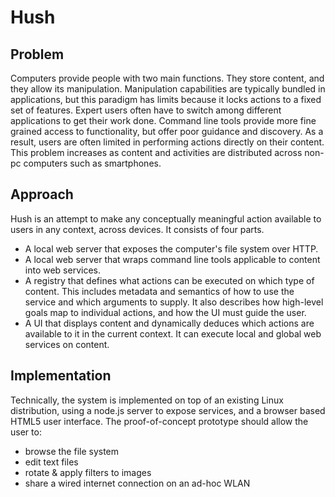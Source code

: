 # Hush


## Problem

Computers provide people with two main functions. They store content, and they allow its manipulation. Manipulation capabilities are typically bundled in applications, but this paradigm has limits because it locks actions to a fixed set of features. Expert users often have to switch among different applications to get their work done. Command line tools provide more fine grained access to functionality, but offer poor guidance and discovery. As a result, users are often limited in performing actions directly on their content. This problem increases as content and activities are distributed across non-pc computers such as smartphones.

## Approach

Hush is an attempt to make any conceptually meaningful action available to users in any context, across devices. It consists of four parts.

* A local web server that exposes the computer's file system over HTTP.
* A local web server that wraps command line tools applicable to content into web services.
* A registry that defines what actions can be executed on which type of content. This includes metadata and semantics of how to use the service and which arguments to supply. It also describes how high-level goals map to individual actions, and how the UI must guide the user.
* A UI that displays content and dynamically deduces which actions are available to it in the current context. It can execute local and global web services on content.

## Implementation

Technically, the system is implemented on top of an existing Linux distribution, using a node.js server to expose services, and a browser based HTML5 user interface. The proof-of-concept prototype should allow the user to:

 - browse the file system
 - edit text files
 - rotate & apply filters to images
 - share a wired internet connection on an ad-hoc WLAN

